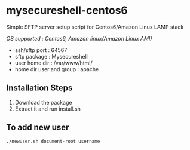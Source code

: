 # mysecureshell-centos6

Simple SFTP server setup script for Centos6/Amazon Linux LAMP stack

*OS supported : Centos6, Amazon linux(Amazon Linux AMI)*
- ssh/sftp port : 64567
- sftp package : Mysecureshell
- user home dir : /var/www/html/
- home dir user and group : apache

## Installation Steps
1. Download the package
2. Extract it and run install.sh

## To add new user
```./newuser.sh document-root username```

